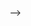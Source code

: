 <!-- <p align="center">
<img src="https://github-readme-streak-stats.herokuapp.com?user=kuqmua&date_format=M%20j%5B%2C%20Y%5D&stroke=58a6ff&background=ffffff00&border=58a6ff&ring=58a6ff&fire=58a6ff&currStreakNum=39d353&sideNums=39d353&currStreakLabel=58a6ff&sideLabels=58a6ff&dates=58a6ff" alt="kuqmua" />
</p>

<!--<img src="https://github-readme-stats.vercel.app/api/top-langs?username=kuqmua&show_icons=true&locale=en&layout=compact&hide_border=true&theme=default" alt="kuqmua"/> -->
<p align="center"
<a href="#">
<!--<img alt="Sergey Shmakov Activity Graph" src="https://activity-graph.herokuapp.com/graph?username=kuqmua&bg_color=ffffff00&color=58a6ff&line=58a6ff&point=39d353&hide_border=true&" /> -->
</a>
</p> -->

<!--
**kuqmua/kuqmua** is a ✨ _special_ ✨ repository because its `README.md` (this file) appears on your GitHub profile.

Here are some ideas to get you started:

- 🔭 I’m currently working on ...
- 🌱 I’m currently learning ...
- 👯 I’m looking to collaborate on ...
- 🤔 I’m looking for help with ...
- 💬 Ask me about ...
- 📫 How to reach me: ...
- 😄 Pronouns: ...
- ⚡ Fun fact: ...
-->
